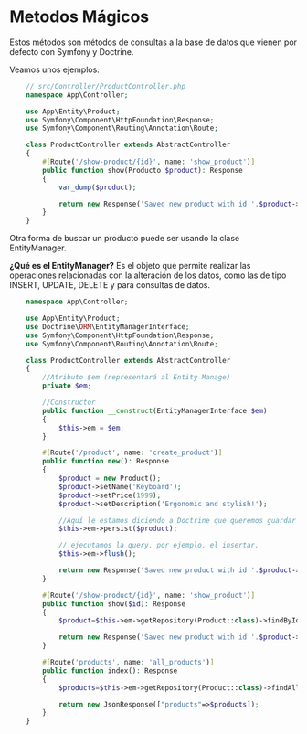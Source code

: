 # Metodos Mágicos
Estos métodos son métodos de consultas a la base de datos que vienen por defecto con Symfony y Doctrine. 

Veamos unos ejemplos:
```php
    // src/Controller/ProductController.php
    namespace App\Controller;

    use App\Entity\Product;
    use Symfony\Component\HttpFoundation\Response;
    use Symfony\Component\Routing\Annotation\Route;

    class ProductController extends AbstractController
    {
        #[Route('/show-product/{id}', name: 'show_product')]
        public function show(Producto $product): Response
        {
            var_dump($product);

            return new Response('Saved new product with id '.$product->getId());
        }
    }
```

Otra forma de buscar un producto puede ser usando la clase EntityManager.

**¿Qué es el EntityManager?**
Es el objeto que permite realizar las operaciones relacionadas con la alteración de los datos, como las de tipo INSERT, UPDATE, DELETE y para consultas de datos. 

```php
    namespace App\Controller;

    use App\Entity\Product;
    use Doctrine\ORM\EntityManagerInterface;
    use Symfony\Component\HttpFoundation\Response;
    use Symfony\Component\Routing\Annotation\Route;

    class ProductController extends AbstractController
    {
        //Atributo $em (representará al Entity Manage)
        private $em;

        //Constructor
        public function __construct(EntityManagerInterface $em)
        {
            $this->em = $em;
        }

        #[Route('/product', name: 'create_product')]
        public function new(): Response
        {
            $product = new Product();
            $product->setName('Keyboard');
            $product->setPrice(1999);
            $product->setDescription('Ergonomic and stylish!');

            //Aquí le estamos diciendo a Doctrine que queremos guardar el nuevo Producto (sin hacer la query todavía)
            $this->em->persist($product);

            // ejecutamos la query, por ejemplo, el insertar. 
            $this->em->flush();

            return new Response('Saved new product with id '.$product->getId());
        }

        #[Route('/show-product/{id}', name: 'show_product')]
        public function show($id): Response
        {
            $product=$this->em->getRepository(Product::class)->findById($id);

            return new Response('Saved new product with id '.$product->getId());
        }

        #[Route('products', name: 'all_products')]
        public function index(): Response
        {
            $products=$this->em->getRepository(Product::class)->findAll();

            return new JsonResponse(["products"=>$products]);
        }
    }
```


